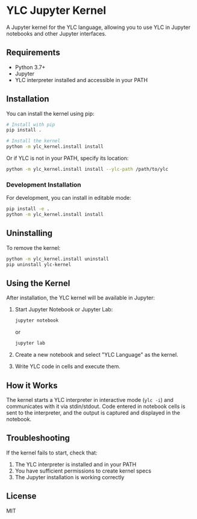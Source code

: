 # YLC Jupyter Kernel

A Jupyter kernel for the YLC language, allowing you to use YLC in Jupyter notebooks and other Jupyter interfaces.

## Requirements

- Python 3.7+
- Jupyter
- YLC interpreter installed and accessible in your PATH

## Installation

You can install the kernel using pip:

```bash
# Install with pip
pip install .

# Install the kernel
python -m ylc_kernel.install install
```

Or if YLC is not in your PATH, specify its location:

```bash
python -m ylc_kernel.install install --ylc-path /path/to/ylc
```

### Development Installation

For development, you can install in editable mode:

```bash
pip install -e .
python -m ylc_kernel.install install
```

## Uninstalling

To remove the kernel:

```bash
python -m ylc_kernel.install uninstall
pip uninstall ylc-kernel
```

## Using the Kernel

After installation, the YLC kernel will be available in Jupyter:

1. Start Jupyter Notebook or Jupyter Lab:
   ```bash
   jupyter notebook
   ```
   or
   ```bash
   jupyter lab
   ```

2. Create a new notebook and select "YLC Language" as the kernel.

3. Write YLC code in cells and execute them.

## How it Works

The kernel starts a YLC interpreter in interactive mode (`ylc -i`) and communicates with it via stdin/stdout. Code entered in notebook cells is sent to the interpreter, and the output is captured and displayed in the notebook.

## Troubleshooting

If the kernel fails to start, check that:

1. The YLC interpreter is installed and in your PATH
2. You have sufficient permissions to create kernel specs
3. The Jupyter installation is working correctly

## License

MIT
